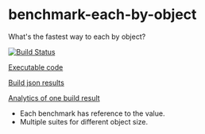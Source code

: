 # benchmark-each-by-object

What's the fastest way to each by object?

[![Build Status](https://travis-ci.org/evolvator/benchmark-each-by-object.svg?branch=master)](https://travis-ci.org/evolvator/benchmark-each-by-object)

[Executable code](https://github.com/evolvator/benchmark-each-by-object/tree/code)

[Build json results](https://github.com/evolvator/benchmark-each-by-object/tree/results)

[Analytics of one build result](https://ivansglazunov.github.io/json-table-viewer/#/{%22path%22%3A%22https%3A%2F%2Fraw.githubusercontent.com%2Fevolvator%2Fbenchmark-each-by-object%2Fresults%2F391121794.json%22%2C%22sorted%22%3A[{%22id%22%3A%22suite%22%2C%22desc%22%3Atrue}%2C{%22id%22%3A%22os%22%2C%22desc%22%3Afalse}%2C{%22id%22%3A%22platform%22%2C%22desc%22%3Afalse}%2C{%22id%22%3A%22version%22%2C%22desc%22%3Atrue}%2C{%22id%22%3A%22percent%22%2C%22desc%22%3Atrue}]%2C%22filtered%22%3A[{%22id%22%3A%22version%22%2C%22value%22%3A{%22allowed%22%3A[%2210.4.0%22]%2C%22regexp%22%3A%22%22}}%2C{%22id%22%3A%22os%22%2C%22value%22%3A{%22allowed%22%3A[%22Linux%2064-bit%22]%2C%22regexp%22%3A%22%22}}]%2C%22page%22%3A0%2C%22pageSize%22%3A50})

- Each benchmark has reference to the value.
- Multiple suites for different object size.
